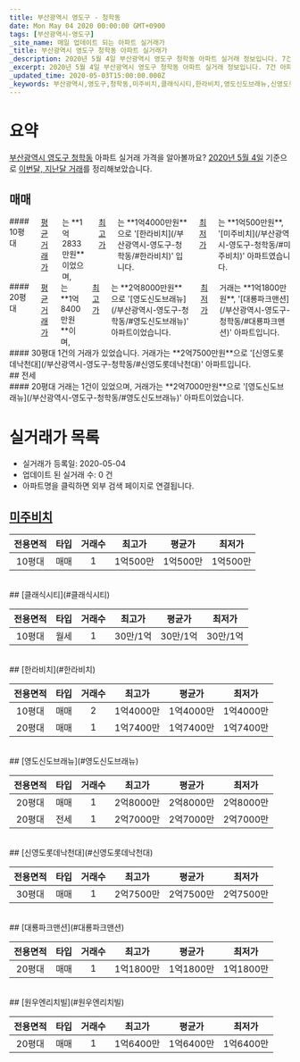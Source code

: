 ```yaml
---
title: 부산광역시 영도구 - 청학동
date: Mon May 04 2020 00:00:00 GMT+0900
tags: [부산광역시-영도구]
_site_name: 매일 업데이트 되는 아파트 실거래가
_title: 부산광역시 영도구 청학동 아파트 실거래가
_description: 2020년 5월 4일 부산광역시 영도구 청학동 아파트 실거래 정보입니다. 7건 아파트 정보가 있습니다.
_excerpt: 2020년 5월 4일 부산광역시 영도구 청학동 아파트 실거래 정보입니다. 7건 아파트 정보가 있습니다.
_updated_time: 2020-05-03T15:00:00.000Z
_keywords: 부산광역시,영도구,청학동,미주비치,클래식시티,한라비치,영도신도브래뉴,신영도롯데낙천대,대룡파크맨션,원우엔리치빌
---
```





# 요약
<ins>부산광역시 영도구 청학동</ins> 아파트 실거래 가격을 알아볼까요? <ins>2020년 5월 4일</ins> 기준으로 <ins>이번달, 지난달 거래</ins>를 정리해보았습니다.

## 매매
<div class="container">
<div class="six columns" markdown="1">
#### 10평대
<ins>평균 거래가</ins>는 **1억2833만원**이었으며, <ins>최고가</ins>는 **1억4000만원**으로 '[한라비치](/부산광역시-영도구-청학동/#한라비치)' 입니다. <ins>최저가</ins>는 **1억500만원**, '[미주비치](/부산광역시-영도구-청학동/#미주비치)' 아파트였습니다.
</div>
<div class="six columns" markdown="1">
#### 20평대
<ins>평균 거래가</ins>는 **1억8400만원**이며, <ins>최고가</ins>는 **2억8000만원**으로 '[영도신도브래뉴](/부산광역시-영도구-청학동/#영도신도브래뉴)' 아파트이었습니다. <ins>최저가</ins> 거래는 **1억1800만원**, '[대룡파크맨션](/부산광역시-영도구-청학동/#대룡파크맨션)' 아파트입니다.
</div>
</div>
<div class="container">
<div class="twelve columns" markdown="1">
#### 30평대
1건의 거래가 있었습니다. 거래가는 **2억7500만원**으로 '[신영도롯데낙천대](/부산광역시-영도구-청학동/#신영도롯데낙천대)' 아파트입니다.
</div>
</div>
## 전세
<div class="container">
<div class="twelve columns" markdown="1">
#### 20평대
거래는 1건이 있었으며, 거래가는 **2억7000만원**으로 '[영도신도브래뉴](/부산광역시-영도구-청학동/#영도신도브래뉴)' 아파트이었습니다.
</div>
</div>



# 실거래가 목록
- 실거래가 등록일: 2020-05-04
- 업데이트 된 실거래 수: 0 건
- 아파트명을 클릭하면 외부 검색 페이지로 연결됩니다.

## [미주비치](#미주비치)

|전용면적|타입|거래수|최고가|평균가|최저가|
|:---:|:---:|:---:|:---:|:---:|:---:|
|10평대|<span class="deal-type-1">매매</span>|1|1억500만|1억500만|1억500만|

<br/>
## [클래식시티](#클래식시티)

|전용면적|타입|거래수|최고가|평균가|최저가|
|:---:|:---:|:---:|:---:|:---:|:---:|
|10평대|<span class="deal-type-3">월세</span>|1|30만/1억|30만/1억|30만/1억|

<br/>
## [한라비치](#한라비치)

|전용면적|타입|거래수|최고가|평균가|최저가|
|:---:|:---:|:---:|:---:|:---:|:---:|
|10평대|<span class="deal-type-1">매매</span>|2|1억4000만|1억4000만|1억4000만|
|20평대|<span class="deal-type-1">매매</span>|1|1억7400만|1억7400만|1억7400만|

<br/>
## [영도신도브래뉴](#영도신도브래뉴)

|전용면적|타입|거래수|최고가|평균가|최저가|
|:---:|:---:|:---:|:---:|:---:|:---:|
|20평대|<span class="deal-type-1">매매</span>|1|2억8000만|2억8000만|2억8000만|
|20평대|<span class="deal-type-2">전세</span>|1|2억7000만|2억7000만|2억7000만|

<br/>
## [신영도롯데낙천대](#신영도롯데낙천대)

|전용면적|타입|거래수|최고가|평균가|최저가|
|:---:|:---:|:---:|:---:|:---:|:---:|
|30평대|<span class="deal-type-1">매매</span>|1|2억7500만|2억7500만|2억7500만|

<br/>
## [대룡파크맨션](#대룡파크맨션)

|전용면적|타입|거래수|최고가|평균가|최저가|
|:---:|:---:|:---:|:---:|:---:|:---:|
|20평대|<span class="deal-type-1">매매</span>|1|1억1800만|1억1800만|1억1800만|

<br/>
## [원우엔리치빌](#원우엔리치빌)

|전용면적|타입|거래수|최고가|평균가|최저가|
|:---:|:---:|:---:|:---:|:---:|:---:|
|20평대|<span class="deal-type-1">매매</span>|1|1억6400만|1억6400만|1억6400만|

<br/>



